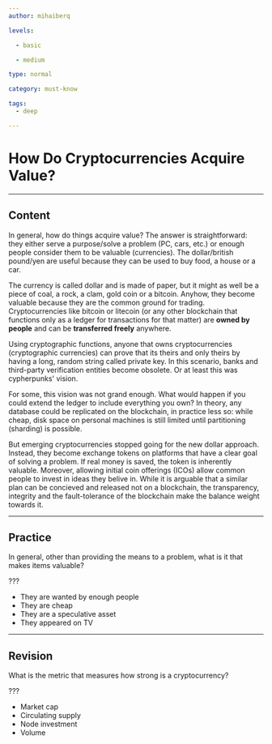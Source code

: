 ```yaml
---
author: mihaiberq

levels:

  - basic

  - medium

type: normal

category: must-know

tags:
  - deep

---
```

# How Do Cryptocurrencies Acquire Value?

---
## Content

In general, how do things acquire value? The answer is straightforward: they either serve a purpose/solve a problem (PC, cars, etc.) or enough people consider them to be valuable (currencies). The dollar/british pound/yen are useful because they can be used to buy food, a house or a car.

The currency is called dollar and is made of paper, but it might as well be a piece of coal, a rock, a clam, gold coin or a bitcoin. Anyhow, they become valuable because they are the common ground for trading. Cryptocurrencies like bitcoin or litecoin (or any other blockchain that functions only as a ledger for transactions for that matter) are **owned by people** and can be **transferred freely** anywhere.

Using cryptographic functions, anyone that owns cryptocurrencies (cryptographic currencies) can prove that its theirs and only theirs by having a long, random string called private key. In this scenario, banks and third-party verification entities become obsolete. Or at least this was cypherpunks' vision.

For some, this vision was not grand enough. What would happen if you could extend the ledger to include everything you own? In theory, any database could be replicated on the blockchain, in practice less so: while cheap, disk space on personal machines is still limited until partitioning (sharding) is possible.

But emerging cryptocurrencies stopped going for the new dollar approach. Instead, they become exchange tokens on platforms that have a clear goal of solving a problem. If real money is saved, the token is inherently valuable. Moreover, allowing initial coin offerings (ICOs) allow common people to invest in ideas they belive in. While it is arguable that a similar plan can be concieved and released not on a blockchain, the transparency, integrity and the fault-tolerance of the blockchain make the balance weight towards it.  

---
## Practice

In general, other than providing the means to a problem, what is it that makes items valuable?

???

* They are wanted by enough people
* They are cheap
* They are a speculative asset
* They appeared on TV

---
## Revision

What is the metric that measures how strong is a cryptocurrency?

???

* Market cap
* Circulating supply
* Node investment
* Volume